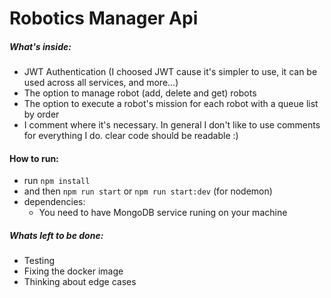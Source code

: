 # Robotics Manager Api

##### What's inside:
- JWT Authentication (I choosed JWT cause it's simpler to use, it can be used across all services, and more...)
- The option to manage robot (add, delete and get) robots
- The option to execute a robot's mission for each robot with a queue list by order
- I comment where it's necessary. In general I don't like to use comments for everything I do. 
clear code should be readable :) 

#### How to run:
- run ```npm install```
- and then ```npm run start``` or ```npm run start:dev``` (for nodemon)
- dependencies:
  - You need to have MongoDB service runing on your machine
  
##### Whats left to be done:
- Testing
- Fixing the docker image
- Thinking about edge cases
